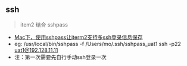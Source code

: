 ## ssh
> item2 结合 sshpass
* [Mac下，使用sshpass让iterm2支持多ssh登录信息保存](https://www.cnblogs.com/onlyfu/p/4460160.html)
* eg: /usr/local/bin/sshpass -f /Users/mo/.ssh/sshpass_uat1 ssh -p22 uat1@192.128.11.11
* 注：第一次需要先自行手动ssh登录一次
